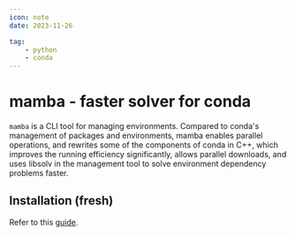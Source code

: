 ```yaml
---
icon: note
date: 2023-11-26

tag:
    - python
    - conda
---
```


# mamba - faster solver for conda

`mamba` is a CLI tool for managing environments. Compared to conda's management of packages and environments, mamba enables parallel operations, and rewrites some of the components of conda in C++, which improves the running efficiency significantly, allows parallel downloads, and uses libsolv in the management tool to solve environment dependency problems faster.

<!--more-->

## Installation (fresh)

Refer to this [guide](https://mamba.readthedocs.io/en/latest/installation/mamba-installation.html).
